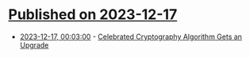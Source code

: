 # [Published on 2023-12-17](index.md)

* [2023-12-17, 00:03:00](https://soylentnews.org/article.pl?sid=23/12/15/222201&from=rss) - [Celebrated Cryptography Algorithm Gets an Upgrade](https://soylentnews.org/article.pl?sid=23/12/15/222201&from=rss)
